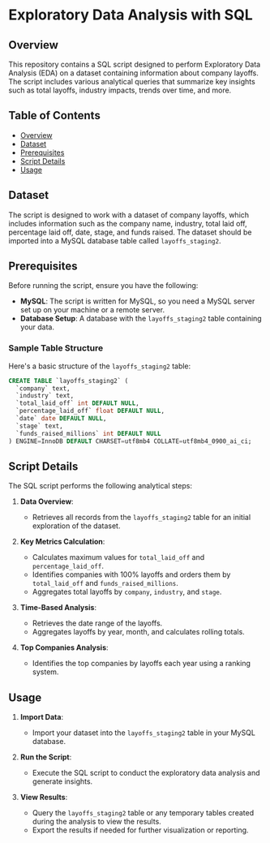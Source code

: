 # Exploratory Data Analysis with SQL

## Overview

This repository contains a SQL script designed to perform Exploratory Data Analysis (EDA) on a dataset containing information about company layoffs. The script includes various analytical queries that summarize key insights such as total layoffs, industry impacts, trends over time, and more.

## Table of Contents

- [Overview](#overview)
- [Dataset](#dataset)
- [Prerequisites](#prerequisites)
- [Script Details](#script-details)
- [Usage](#usage)

## Dataset

The script is designed to work with a dataset of company layoffs, which includes information such as the company name, industry, total laid off, percentage laid off, date, stage, and funds raised. The dataset should be imported into a MySQL database table called `layoffs_staging2`.

## Prerequisites

Before running the script, ensure you have the following:

- **MySQL**: The script is written for MySQL, so you need a MySQL server set up on your machine or a remote server.
- **Database Setup**: A database with the `layoffs_staging2` table containing your data.

### Sample Table Structure

Here's a basic structure of the `layoffs_staging2` table:

```sql
CREATE TABLE `layoffs_staging2` (
  `company` text,
  `industry` text,
  `total_laid_off` int DEFAULT NULL,
  `percentage_laid_off` float DEFAULT NULL,
  `date` date DEFAULT NULL,
  `stage` text,
  `funds_raised_millions` int DEFAULT NULL
) ENGINE=InnoDB DEFAULT CHARSET=utf8mb4 COLLATE=utf8mb4_0900_ai_ci;
```

## Script Details

The SQL script performs the following analytical steps:

1. **Data Overview**:
   - Retrieves all records from the `layoffs_staging2` table for an initial exploration of the dataset.

2. **Key Metrics Calculation**:
   - Calculates maximum values for `total_laid_off` and `percentage_laid_off`.
   - Identifies companies with 100% layoffs and orders them by `total_laid_off` and `funds_raised_millions`.
   - Aggregates total layoffs by `company`, `industry`, and `stage`.

3. **Time-Based Analysis**:
   - Retrieves the date range of the layoffs.
   - Aggregates layoffs by year, month, and calculates rolling totals.

4. **Top Companies Analysis**:
   - Identifies the top companies by layoffs each year using a ranking system.

## Usage

1. **Import Data**:
   - Import your dataset into the `layoffs_staging2` table in your MySQL database.

2. **Run the Script**:
   - Execute the SQL script to conduct the exploratory data analysis and generate insights.

3. **View Results**:
   - Query the `layoffs_staging2` table or any temporary tables created during the analysis to view the results.
   - Export the results if needed for further visualization or reporting.


